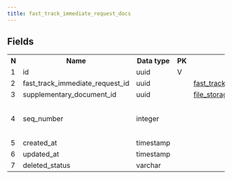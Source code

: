 ```yaml
---
title: fast_track_immediate_request_docs 
---
```


## Fields

<table style="width: 100%">
    <colgroup>
       <col span="1" style="width: 3%;"/>
       <col span="1" style="width: 12%;"/>
       <col span="1" style="width: 10%;"/>
       <col span="1" style="width: 3%;"/>
       <col span="1" style="width: 12%;"/>
       <col span="1" style="width: 60%;"/>
    </colgroup>
  <tr>
    <th>N</th>
    <th>Name</th>
    <th>Data type</th>
    <th>PK</th>
    <th>FK</th>
    <th>Description</th>
  </tr>
<tr><td>1</td><td>id</td><td>uuid</td><td>V</td><td></td><td>autogen</td></tr>
<tr><td>2</td><td>fast_track_immediate_request_id</td><td>uuid</td><td></td><td><a href="fast_track_immediate_requests-uni.md">fast_track_immediate_requests</a></td><td></td></tr>
<tr><td>3</td><td>supplementary_document_id</td><td>uuid</td><td></td><td><a href="file_storage-uni.md">file_storage</a></td><td></td></tr>
<tr><td>4</td><td>seq_number</td><td>integer</td><td></td><td></td><td>Sequential number of this attached document within one fast_track_immediate_request</td></tr>
<tr><td>5</td><td>created_at</td><td>timestamp</td><td></td><td></td><td></td></tr>
<tr><td>6</td><td>updated_at</td><td>timestamp</td><td></td><td></td><td></td></tr>
<tr><td>7</td><td>deleted_status</td><td>varchar</td><td></td><td></td><td>ACTIVE, DELETED</td></tr>

</table>